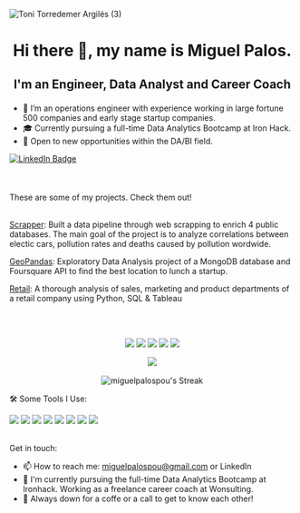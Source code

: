 <p align=”center”>


![Toni Torredemer Argilés (3)](https://github.com/tonitoar/tonitoar/assets/129649659/85ddb737-b558-47d4-aadc-5aade5cab338)






</p>



# <p align="center">Hi there 👋, my name is Miguel Palos. </p>
## <p align="center"> I'm an Engineer, Data Analyst and Career Coach </p>


- 🔭 I’m an operations engineer with experience working in large fortune 500 companies and early stage startup companies.
- 🎓 Currently pursuing a full-time Data Analytics Bootcamp at Iron Hack.
- 🔎 Open to new opportunities within the DA/BI field.

<div id="badges">
<a href="https://www.linkedin.com/in/miguelpalospou/">
<img src="https://img.shields.io/badge/LinkedIn-blue?style=for-the-badge&logo=linkedin&logoColor=white" alt="LinkedIn Badge"/>
</a>
<br/><br/>
<br/><br/>
These are some of my projects. Check them out!
<br/><br/>

[Scrapper](https://github.com/miguelpalospou/scrapping-project): Built a data pipeline through web scrapping to enrich 4 public databases. The main goal of the project is to analyze correlations between electic cars, pollution rates and deaths caused by pollution wordwide.

[GeoPandas](https://github.com/miguelpalospou/Project-III-Geo): Exploratory Data Analysis project of a MongoDB database and Foursquare API to find the best location to lunch a startup.

[Retail](https://github.com/miguelpalospou/project-IV-sql-tableau): A thorough analysis of sales, marketing and product departments of a retail company using Python, SQL & Tableau


<br/><br/>
<p align="center">
<img src="https://img.shields.io/badge/MySQL-4479A1.svg?style=for-the-badge&logo=MySQL&logoColor=white"/>
<img src="https://img.shields.io/badge/Python-3776AB.svg?style=for-the-badge&logo=Python&logoColor=white"/>
<img src="https://img.shields.io/badge/GitHub-181717.svg?style=for-the-badge&logo=GitHub&logoColor=white"/>
<img src="https://img.shields.io/badge/Tableau-E97627.svg?style=for-the-badge&logo=Tableau&logoColor=white"/>
<img src="https://img.shields.io/badge/Power%20BI-F2C811.svg?style=for-the-badge&logo=Power-BI&logoColor=black"/>
</p>

<p align="center">
<img src="https://www.codewars.com/users/miguelpalospou/badges/large">
<br/><br/>
<img src="https://github-readme-streak-stats.herokuapp.com/?user=miguelpalospou&theme=vue-dark&hide_border=true" alt="miguelpalospou's Streak">
</p>










🛠 Some Tools I Use:

<img src="https://img.shields.io/badge/pandas-150458.svg?style=for-the-badge&logo=pandas&logoColor=white"/>
<img src="https://img.shields.io/badge/NumPy-013243.svg?style=for-the-badge&logo=NumPy&logoColor=white"/>
<img src="https://img.shields.io/badge/scikitlearn-F7931E.svg?style=for-the-badge&logo=scikit-learn&logoColor=white"/>
<img src="https://img.shields.io/badge/Plotly-3F4F75.svg?style=for-the-badge&logo=Plotly&logoColor=white"/>
<img src="https://img.shields.io/badge/MongoDB-47A248.svg?style=for-the-badge&logo=MongoDB&logoColor=white"/>
<img src="https://img.shields.io/badge/GitHub-181717.svg?style=for-the-badge&logo=GitHub&logoColor=white"/>
<img src="https://img.shields.io/badge/Integromat-2F8CBB.svg?style=for-the-badge&logo=Integromat&logoColor=white"/>
<img src="https://img.shields.io/badge/Google%20Analytics-E37400.svg?style=for-the-badge&logo=Google-Analytics&logoColor=white"/>
<br/><br/>

Get in touch:

* 📫 How to reach me: miguelpalospou@gmail.com or LinkedIn
* 🔭 I'm currently pursuing the full-time Data Analytics Bootcamp at Ironhack. Working as a freelance career coach at Wonsulting.
* 💬 Always down for a coffe or a call to get to know each other!
